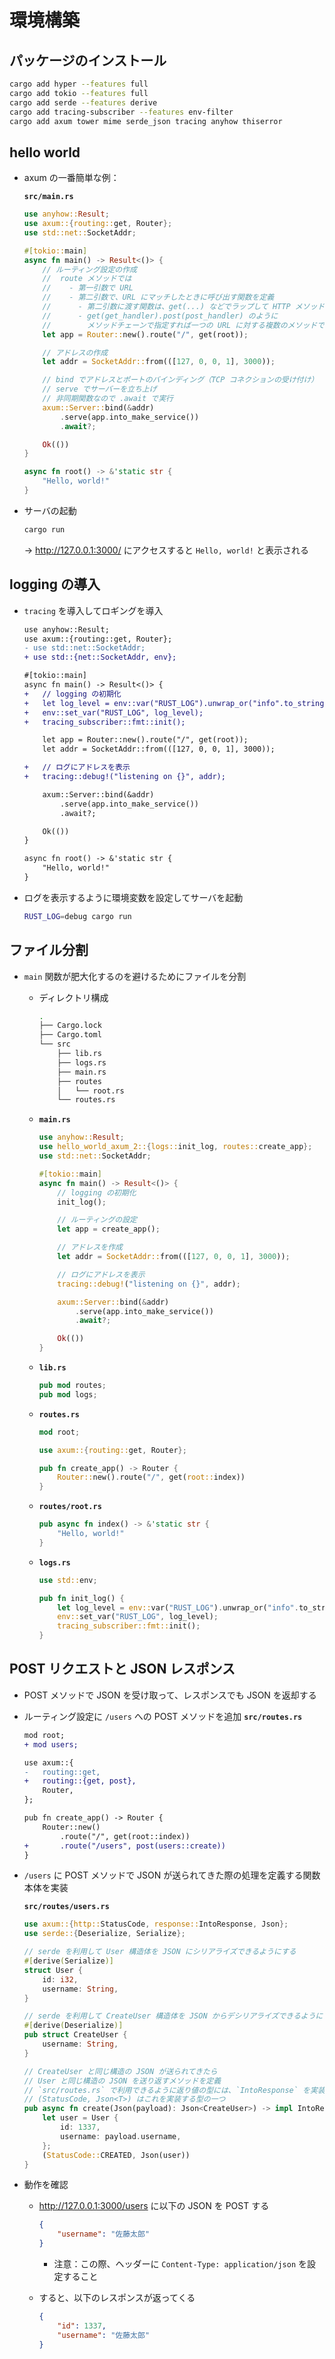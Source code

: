 # 環境構築

## パッケージのインストール

```sh
cargo add hyper --features full
cargo add tokio --features full
cargo add serde --features derive
cargo add tracing-subscriber --features env-filter
cargo add axum tower mime serde_json tracing anyhow thiserror
```

## hello world

- axum の一番簡単な例：

  **`src/main.rs`**

  ```rust
  use anyhow::Result;
  use axum::{routing::get, Router};
  use std::net::SocketAddr;

  #[tokio::main]
  async fn main() -> Result<()> {
      // ルーティング設定の作成
      //  route メソッドでは
      //    - 第一引数で URL
      //    - 第二引数で、URL にマッチしたときに呼び出す関数を定義
      //      - 第二引数に渡す関数は、get(...) などでラップして HTTP メソッドを指定する
      //      - get(get_handler).post(post_handler) のように
      //        メソッドチェーンで指定すれば一つの URL に対する複数のメソッドでの動作を設定できる
      let app = Router::new().route("/", get(root));

      // アドレスの作成
      let addr = SocketAddr::from(([127, 0, 0, 1], 3000));

      // bind でアドレスとポートのバインディング（TCP コネクションの受け付け）
      // serve でサーバーを立ち上げ
      // 非同期関数なので .await で実行
      axum::Server::bind(&addr)
          .serve(app.into_make_service())
          .await?;

      Ok(())
  }

  async fn root() -> &'static str {
      "Hello, world!"
  }
  ```

- サーバの起動

  ```sh
  cargo run
  ```

  &rarr; <http://127.0.0.1:3000/> にアクセスすると `Hello, world!` と表示される

## logging の導入

- `tracing` を導入してロギングを導入

  ```diff
  use anyhow::Result;
  use axum::{routing::get, Router};
  - use std::net::SocketAddr;
  + use std::{net::SocketAddr, env};

  #[tokio::main]
  async fn main() -> Result<()> {
  +   // logging の初期化
  +   let log_level = env::var("RUST_LOG").unwrap_or("info".to_string());
  +   env::set_var("RUST_LOG", log_level);
  +   tracing_subscriber::fmt::init();

      let app = Router::new().route("/", get(root));
      let addr = SocketAddr::from(([127, 0, 0, 1], 3000));

  +   // ログにアドレスを表示
  +   tracing::debug!("listening on {}", addr);

      axum::Server::bind(&addr)
          .serve(app.into_make_service())
          .await?;

      Ok(())
  }

  async fn root() -> &'static str {
      "Hello, world!"
  }
  ```

- ログを表示するように環境変数を設定してサーバを起動

  ```sh
  RUST_LOG=debug cargo run
  ```

## ファイル分割

- `main` 関数が肥大化するのを避けるためにファイルを分割
  - ディレクトリ構成

    ```sh
    .
    ├── Cargo.lock
    ├── Cargo.toml
    └── src
        ├── lib.rs
        ├── logs.rs
        ├── main.rs
        ├── routes
        │   └── root.rs
        └── routes.rs
    ```

  - **`main.rs`**

    ```rust
    use anyhow::Result;
    use hello_world_axum_2::{logs::init_log, routes::create_app};
    use std::net::SocketAddr;

    #[tokio::main]
    async fn main() -> Result<()> {
        // logging の初期化
        init_log();

        // ルーティングの設定
        let app = create_app();

        // アドレスを作成
        let addr = SocketAddr::from(([127, 0, 0, 1], 3000));

        // ログにアドレスを表示
        tracing::debug!("listening on {}", addr);

        axum::Server::bind(&addr)
            .serve(app.into_make_service())
            .await?;

        Ok(())
    }
    ```

  - **`lib.rs`**

    ```rust
    pub mod routes;
    pub mod logs;
    ```

  - **`routes.rs`**

    ```rust
    mod root;

    use axum::{routing::get, Router};

    pub fn create_app() -> Router {
        Router::new().route("/", get(root::index))
    }
    ```

  - **`routes/root.rs`**

    ```rust
    pub async fn index() -> &'static str {
        "Hello, world!"
    }
    ```

  - **`logs.rs`**

    ```rust
    use std::env;

    pub fn init_log() {
        let log_level = env::var("RUST_LOG").unwrap_or("info".to_string());
        env::set_var("RUST_LOG", log_level);
        tracing_subscriber::fmt::init();
    }
    ```

## POST リクエストと JSON レスポンス

- POST メソッドで JSON を受け取って、レスポンスでも JSON を返却する

- ルーティング設定に `/users` への POST メソッドを追加
  **`src/routes.rs`**

  ```diff
  mod root;
  + mod users;

  use axum::{
  -   routing::get,
  +   routing::{get, post},
      Router,
  };

  pub fn create_app() -> Router {
      Router::new()
          .route("/", get(root::index))
  +       .route("/users", post(users::create))
  }
  ```

- `/users` に POST メソッドで JSON が送られてきた際の処理を定義する関数本体を実装

  **`src/routes/users.rs`**

  ```rust
  use axum::{http::StatusCode, response::IntoResponse, Json};
  use serde::{Deserialize, Serialize};

  // serde を利用して User 構造体を JSON にシリアライズできるようにする
  #[derive(Serialize)]
  struct User {
      id: i32,
      username: String,
  }

  // serde を利用して CreateUser 構造体を JSON からデシリアライズできるようにする
  #[derive(Deserialize)]
  pub struct CreateUser {
      username: String,
  }

  // CreateUser と同じ構造の JSON が送られてきたら
  // User と同じ構造の JSON を送り返すメソッドを定義
  // `src/routes.rs` で利用できるように返り値の型には、`IntoResponse` を実装する型を指定
  // (StatusCode, Json<T>) はこれを実装する型の一つ
  pub async fn create(Json(payload): Json<CreateUser>) -> impl IntoResponse {
      let user = User {
          id: 1337,
          username: payload.username,
      };
      (StatusCode::CREATED, Json(user))
  }
  ```

- 動作を確認
  - <http://127.0.0.1:3000/users> に以下の JSON を POST する

    ```json
    {
        "username": "佐藤太郎"
    }
    ```

    - 注意：この際、ヘッダーに `Content-Type: application/json` を設定すること

  - すると、以下のレスポンスが返ってくる

    ```json
    {
        "id": 1337,
        "username": "佐藤太郎"
    }
    ```
